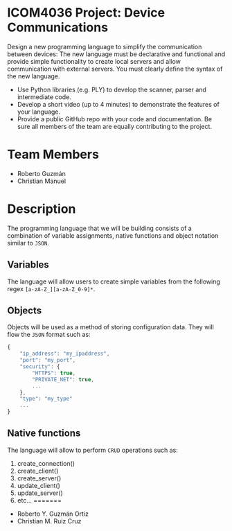 # ICOM4036 Project: Device Communications

Design a new programming language to simplify the communication between
devices: The new language must be declarative and functional and provide
simple functionality to create local servers and allow communication with
external servers. You must clearly define the syntax of the new language.

-  Use Python libraries (e.g. PLY) to develop the scanner, parser and
intermediate code.
- Develop a short video (up to 4 minutes) to demonstrate the features of your
language.
- Provide a public GitHub repo with your code and documentation. Be sure all
members of the team are equally contributing to the project.

# Team Members

- Roberto Guzmán
- Christian Manuel

# Description

The programming language that we will be building consists of a combination of variable assignments, native functions and object notation similar to `JSON`.

## Variables

The language will allow users to create simple variables from the following regex `[a-zA-Z_][a-zA-Z_0-9]*`.

## Objects

Objects will be used as a method of storing configuration data. They will flow the `JSON` format such as:

```JavaScript
{
    "ip_address": "my_ipaddress",
    "port": "my_port",
    "security": {
        "HTTPS": true,
        "PRIVATE_NET": true,
        ...
    },
    "type": "my_type"
    ...
}
```

## Native functions

The language will allow to perform `CRUD` operations such as:

1. create_connection()
2. create_client()
3. create_server()
4. update_client()
5. update_server()
6. etc...
=======
- Roberto Y. Guzmán Ortiz
- Christian M. Ruiz Cruz

